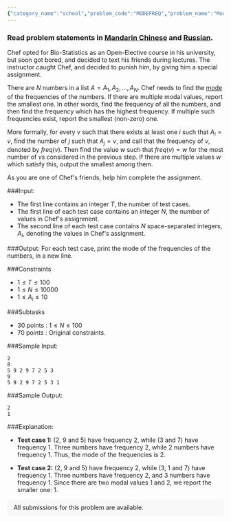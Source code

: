 ```yaml
---
{"category_name":"school","problem_code":"MODEFREQ","problem_name":"Mode of Frequencies","problemComponents":{"constraints":"","constraintsState":false,"subtasks":"","subtasksState":false,"inputFormat":"","inputFormatState":false,"outputFormat":"","outputFormatState":false,"sampleTestCases":{"0":{"id":1,"input":"2\r\n8\r\n5 9 2 9 7 2 5 3\r\n9\r\n5 9 2 9 7 2 5 3 1","output":"2\r\n1","explanation":"- **Test case 1:** $(2$, $9$ and $5)$ have frequency $2$, while $(3$ and $7)$ have frequency $1$. Three numbers have frequency $2$, while $2$ numbers have frequency $1$. Thus, the mode of the frequencies is $2$.\r\n\r\n- **Test case 2:** $(2$, $9$ and $5)$ have frequency $2$, while $(3$, $1$ and $7)$ have frequency $1$. Three numbers have frequency $2$, and $3$ numbers have frequency $1$. Since there are two modal values $1$ and $2$, we report the smaller one: $1$.","isDeleted":false}}},"video_editorial_url":"","languages_supported":{"0":"CPP14","1":"C","2":"JAVA","3":"PYTH 3.6","4":"CPP17","5":"PYTH","6":"PYP3","7":"CS2","8":"ADA","9":"PYPY","10":"TEXT","11":"PAS fpc","12":"NODEJS","13":"RUBY","14":"PHP","15":"GO","16":"HASK","17":"TCL","18":"PERL","19":"SCALA","20":"LUA","21":"kotlin","22":"BASH","23":"JS","24":"LISP sbcl","25":"rust","26":"PAS gpc","27":"BF","28":"CLOJ","29":"R","30":"D","31":"CAML","32":"FORT","33":"ASM","34":"swift","35":"FS","36":"WSPC","37":"LISP clisp","38":"SQL","39":"SCM guile","40":"PERL6","41":"ERL","42":"CLPS","43":"ICK","44":"NICE","45":"PRLG","46":"ICON","47":"COB","48":"SCM chicken","49":"PIKE","50":"SCM qobi","51":"ST","52":"SQLQ","53":"NEM"},"max_timelimit":1,"source_sizelimit":50000,"problem_author":"akash_adm","problem_tester":"","date_added":"29-08-2020","tags":{"0":"ad","1":"akash_adm","2":"akashbhalotia","3":"cakewalk","4":"frequency","5":"ltime87","6":"psychik"},"problem_difficulty_level":"Cakewalk","best_tag":"Ad Hoc","editorial_url":"https://discuss.codechef.com/problems/MODEFREQ","time":{"view_start_date":1104528600,"submit_start_date":1104528600,"visible_start_date":1104528600,"end_date":1735669800},"is_direct_submittable":false,"problemDiscussURL":"https://discuss.codechef.com/search?q=MODEFREQ","is_proctored":false,"visitedContests":{},"layout":"problem"}
---
```

### Read problem statements in [Mandarin Chinese](https://www.codechef.com/download/translated/LTIME87/mandarin/MODEFREQ.pdf) and [Russian](https://www.codechef.com/download/translated/LTIME87/russian/MODEFREQ.pdf).

Chef opted for Bio-Statistics as an Open-Elective course in his university, but soon got bored, and decided to text his friends during lectures. The instructor caught Chef, and decided to punish him, by giving him a special assignment.

There are $N$ numbers in a list $A = A_1, A_2, \ldots, A_N$. Chef needs to find the [mode](https://en.wikipedia.org/wiki/Mode_(statistics)) of the frequencies of the numbers. If there are multiple modal values, report the smallest one. In other words, find the frequency of all the numbers, and then find the frequency which has the highest frequency. If multiple such frequencies exist, report the smallest (non-zero) one.

More formally, for every $v$ such that there exists at least one $i$ such that $A_i = v$, find the number of $j$ such that $A_j = v$, and call that the frequency of $v$, denoted by $freq(v)$. Then find the value $w$ such that $freq(v) = w$ for the most number of $v$s considered in the previous step. If there are multiple values $w$ which satisfy this, output the smallest among them.

As you are one of Chef's friends, help him complete the assignment.

###Input:

- The first line contains an integer $T$, the number of test cases. 
- The first line of each test case contains an integer $N$, the number of values in Chef's assignment.
- The second line of each test case contains $N$ space-separated integers, $A_i$, denoting the values in Chef's assignment. 

###Output:
For each test case, print the mode of the frequencies of the numbers, in a new line. 

###Constraints 
- $1 \le T \le 100$
- $1 \le N \le 10000$
- $1 \le A_i \le 10$

###Subtasks
- 30 points : $1 \leq N \leq 100$
- 70 points : Original constraints.

###Sample Input:
```
2
8
5 9 2 9 7 2 5 3
9
5 9 2 9 7 2 5 3 1
```
###Sample Output:
```
2
1
```
###Explanation:
- **Test case 1:** $(2$, $9$ and $5)$ have frequency $2$, while $(3$ and $7)$ have frequency $1$. Three numbers have frequency $2$, while $2$ numbers have frequency $1$. Thus, the mode of the frequencies is $2$.

- **Test case 2:** $(2$, $9$ and $5)$ have frequency $2$, while $(3$, $1$ and $7)$ have frequency $1$. Three numbers have frequency $2$, and $3$ numbers have frequency $1$. Since there are two modal values $1$ and $2$, we report the smaller one: $1$.
<aside style='background: #f8f8f8;padding: 10px 15px;'><div>All submissions for this problem are available.</div></aside>
